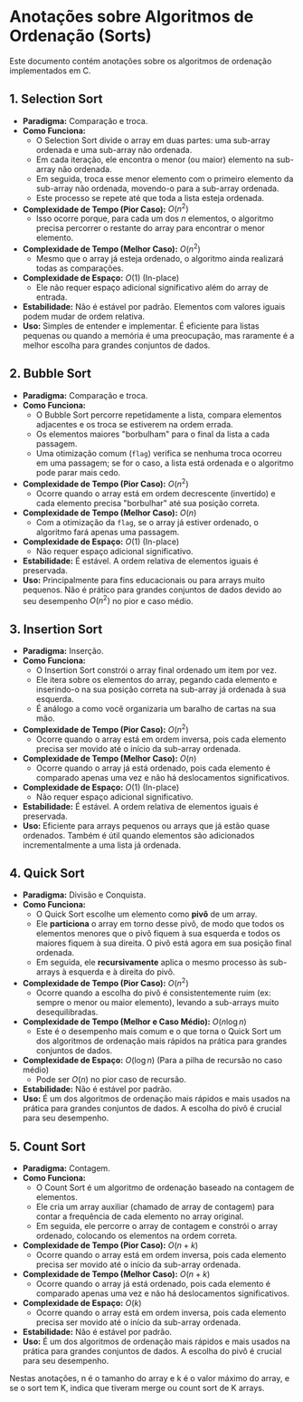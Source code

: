 # Anotações sobre Algoritmos de Ordenação (Sorts)

Este documento contém anotações sobre os algoritmos de ordenação implementados em C.

## 1. Selection Sort
* **Paradigma:** Comparação e troca.
* **Como Funciona:**
    * O Selection Sort divide o array em duas partes: uma sub-array ordenada e uma sub-array não ordenada.
    * Em cada iteração, ele encontra o menor (ou maior) elemento na sub-array não ordenada.
    * Em seguida, troca esse menor elemento com o primeiro elemento da sub-array não ordenada, movendo-o para a sub-array ordenada.
    * Este processo se repete até que toda a lista esteja ordenada.
* **Complexidade de Tempo (Pior Caso):** $O(n^2)$
    * Isso ocorre porque, para cada um dos $n$ elementos, o algoritmo precisa percorrer o restante do array para encontrar o menor elemento.
* **Complexidade de Tempo (Melhor Caso):** $O(n^2)$
    * Mesmo que o array já esteja ordenado, o algoritmo ainda realizará todas as comparações.
* **Complexidade de Espaço:** $O(1)$ (In-place)
    * Ele não requer espaço adicional significativo além do array de entrada.
* **Estabilidade:** Não é estável por padrão. Elementos com valores iguais podem mudar de ordem relativa.
* **Uso:** Simples de entender e implementar. É eficiente para listas pequenas ou quando a memória é uma preocupação, mas raramente é a melhor escolha para grandes conjuntos de dados.

## 2. Bubble Sort
* **Paradigma:** Comparação e troca.
* **Como Funciona:**
    * O Bubble Sort percorre repetidamente a lista, compara elementos adjacentes e os troca se estiverem na ordem errada.
    * Os elementos maiores "borbulham" para o final da lista a cada passagem.
    * Uma otimização comum (`flag`) verifica se nenhuma troca ocorreu em uma passagem; se for o caso, a lista está ordenada e o algoritmo pode parar mais cedo.
* **Complexidade de Tempo (Pior Caso):** $O(n^2)$
    * Ocorre quando o array está em ordem decrescente (invertido) e cada elemento precisa "borbulhar" até sua posição correta.
* **Complexidade de Tempo (Melhor Caso):** $O(n)$
    * Com a otimização da `flag`, se o array já estiver ordenado, o algoritmo fará apenas uma passagem.
* **Complexidade de Espaço:** $O(1)$ (In-place)
    * Não requer espaço adicional significativo.
* **Estabilidade:** É estável. A ordem relativa de elementos iguais é preservada.
* **Uso:** Principalmente para fins educacionais ou para arrays muito pequenos. Não é prático para grandes conjuntos de dados devido ao seu desempenho $O(n^2)$ no pior e caso médio.

## 3. Insertion Sort
* **Paradigma:** Inserção.
* **Como Funciona:**
    * O Insertion Sort constrói o array final ordenado um item por vez.
    * Ele itera sobre os elementos do array, pegando cada elemento e inserindo-o na sua posição correta na sub-array já ordenada à sua esquerda.
    * É análogo a como você organizaria um baralho de cartas na sua mão.
* **Complexidade de Tempo (Pior Caso):** $O(n^2)$
    * Ocorre quando o array está em ordem inversa, pois cada elemento precisa ser movido até o início da sub-array ordenada.
* **Complexidade de Tempo (Melhor Caso):** $O(n)$
    * Ocorre quando o array já está ordenado, pois cada elemento é comparado apenas uma vez e não há deslocamentos significativos.
* **Complexidade de Espaço:** $O(1)$ (In-place)
    * Não requer espaço adicional significativo.
* **Estabilidade:** É estável. A ordem relativa de elementos iguais é preservada.
* **Uso:** Eficiente para arrays pequenos ou arrays que já estão quase ordenados. Também é útil quando elementos são adicionados incrementalmente a uma lista já ordenada.

## 4. Quick Sort
* **Paradigma:** Divisão e Conquista.
* **Como Funciona:**
    * O Quick Sort escolhe um elemento como **pivô** de um array.
    * Ele **particiona** o array em torno desse pivô, de modo que todos os elementos menores que o pivô fiquem à sua esquerda e todos os maiores fiquem à sua direita. O pivô está agora em sua posição final ordenada.
    * Em seguida, ele **recursivamente** aplica o mesmo processo às sub-arrays à esquerda e à direita do pivô.
* **Complexidade de Tempo (Pior Caso):** $O(n^2)$
    * Ocorre quando a escolha do pivô é consistentemente ruim (ex: sempre o menor ou maior elemento), levando a sub-arrays muito desequilibradas.
* **Complexidade de Tempo (Melhor e Caso Médio):** $O(n \log n)$
    * Este é o desempenho mais comum e o que torna o Quick Sort um dos algoritmos de ordenação mais rápidos na prática para grandes conjuntos de dados.
* **Complexidade de Espaço:** $O(\log n)$ (Para a pilha de recursão no caso médio)
    * Pode ser $O(n)$ no pior caso de recursão.
* **Estabilidade:** Não é estável por padrão.
* **Uso:** É um dos algoritmos de ordenação mais rápidos e mais usados na prática para grandes conjuntos de dados. A escolha do pivô é crucial para seu desempenho.

## 5. Count Sort
* **Paradigma:** Contagem.
* **Como Funciona:**
    * O Count Sort é um algoritmo de ordenação baseado na contagem de elementos.
    * Ele cria um array auxiliar (chamado de array de contagem) para contar a frequência de cada elemento no array original.
    * Em seguida, ele percorre o array de contagem e constrói o array ordenado, colocando os elementos na ordem correta.
* **Complexidade de Tempo (Pior Caso):** $O(n + k)$
    * Ocorre quando o array está em ordem inversa, pois cada elemento precisa ser movido até o início da sub-array ordenada.
* **Complexidade de Tempo (Melhor Caso):** $O(n + k)$
    * Ocorre quando o array já está ordenado, pois cada elemento é comparado apenas uma vez e não há deslocamentos significativos.
* **Complexidade de Espaço:** $O(k)$
    * Ocorre quando o array está em ordem inversa, pois cada elemento precisa ser movido até o início da sub-array ordenada.
* **Estabilidade:** Não é estável por padrão.
* **Uso:** É um dos algoritmos de ordenação mais rápidos e mais usados na prática para grandes conjuntos de dados. A escolha do pivô é crucial para seu desempenho.


Nestas anotações, n é o tamanho do array e k é o valor máximo do array, e se o sort tem K, indica que tiveram merge ou count sort de K arrays.